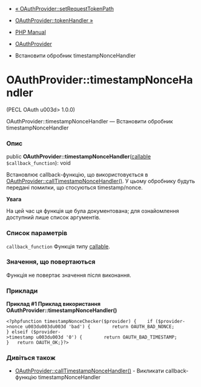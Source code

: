 - [«
OAuthProvider::setRequestTokenPath](oauthprovider.setrequesttokenpath.md)
- [OAuthProvider::tokenHandler »](oauthprovider.tokenhandler.md)

- [PHP Manual](index.md)
- [OAuthProvider](class.oauthprovider.md)
- Встановити обробник timestampNonceHandler

# OAuthProvider::timestampNonceHandler

(PECL OAuth u003d> 1.0.0)

OAuthProvider::timestampNonceHandler — Встановити обробник
timestampNonceHandler

### Опис

public
**OAuthProvider::timestampNonceHandler**([callable](language.types.callable.md)
`$callback_function`): void

Встановлює callback-функцію, що використовується в
[OAuthProvider::callTimestampNonceHandler()](oauthprovider.calltimestampnoncehandler.md).
У цьому обробнику будуть передані помилки, що стосуються timestamp/nonce.

**Увага**

На цей час ця функція ще була документована; для
ознайомлення доступний лише список аргументів.

### Список параметрів

`callback_function`
Функція типу [callable](language.types.callable.md).

### Значення, що повертаються

Функція не повертає значення після виконання.

### Приклади

**Приклад #1 Приклад використання
**OAuthProvider::timestampNonceHandler()****

` <?phpfunction timestampNonceChecker($provider) {    if ($provider->nonce u003du003du003d 'bad') {        return OAUTH_BAD_NONCE; } elseif ($provider->timestamp u003du003d '0') {        return OAUTH_BAD_TIMESTAMP; }   return OAUTH_OK;}?> `

### Дивіться також

- [OAuthProvider::callTimestampNonceHandler()](oauthprovider.calltimestampnoncehandler.md) -
Викликати callback-функцію timestampNonceHandler
